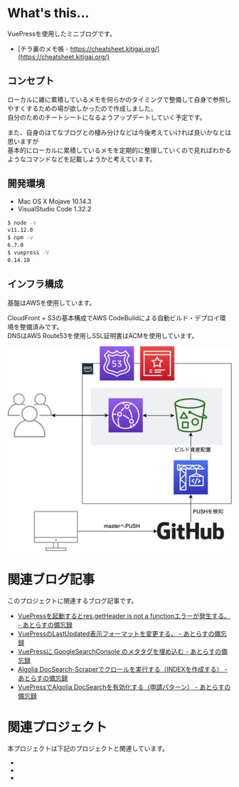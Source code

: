 # What's this...

VuePressを使用したミニブログです。  

* [チラ裏のメモ帳 - https://cheatsheet.kitigai.org/](https://cheatsheet.kitigai.org/)

## コンセプト

ローカルに雑に累積しているメモを何らかのタイミングで整備して自身で参照しやすくするための場が欲しかったので作成しました。  
自分のためのチートシートになるようアップデートしていく予定です。

また、自身のはてなブログとの棲み分けなどは今後考えていければ良いかなとは思いますが  
基本的にローカルに累積しているメモを定期的に整理していくので見ればわかるようなコマンドなどを記載しようかと考えています。

## 開発環境

* Mac OS X Mojave 10.14.3
* VisualStudio Code 1.32.2

```sh
$ node -v
v11.12.0
$ npm -v
6.7.0
$ vuepress -V
0.14.10
```

## インフラ構成

基盤はAWSを使用しています。

CloudFront + S3の基本構成でAWS CodeBuildによる自動ビルド・デプロイ環境を整備済みです。  
DNSはAWS Route53を使用しSSL証明書はACMを使用しています。

![インフラ構成図](images/cheatsheet.png)

# 関連ブログ記事
このプロジェクトに関連するブログ記事です。

* [VuePressを起動するとres\.getHeader is not a functionエラーが発生する。 \- あとらすの備忘録](https://kitigai.hatenablog.com/entry/2019/03/23/040448)
* [VuePressのLastUpdated表示フォーマットを変更する。 \- あとらすの備忘録](https://kitigai.hatenablog.com/entry/2019/03/24/033818)
* [VuePressに GoogleSearchConsole のメタタグを埋め込む \- あとらすの備忘録](https://kitigai.hatenablog.com/entry/2019/03/28/233451)
* [Algolia DocSearch\-Scraperでクロールを実行する（INDEXを作成する） \- あとらすの備忘録](https://kitigai.hatenablog.com/entry/2019/04/03/155921)
* [VuePressでAlgolia DocSearchを有効化する（申請パターン） \- あとらすの備忘録](https://kitigai.hatenablog.com/entry/2019/04/04/133432)

# 関連プロジェクト
本プロジェクトは下記のプロジェクトと関連しています。

* 
* 
* 